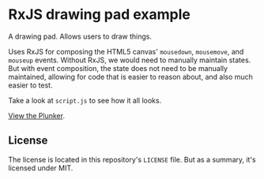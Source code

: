 # RxJS drawing pad example

A drawing pad. Allows users to draw things.

Uses RxJS for composing the HTML5 canvas' `mousedown`, `mousemove`, and `mouseup` events. Without RxJS, we would need to manually maintain states. But with event composition, the state does not need to be manually maintained, allowing for code that is easier to reason about, and also much easier to test.

Take a look at `script.js` to see how it all looks.

[View the Plunker](https://plnkr.co/edit/nHFyGJhlXzAhVfwBKYBN?p=preview).

## License

The license is located in this repository's `LICENSE` file. But as a summary, it's licensed under MIT.